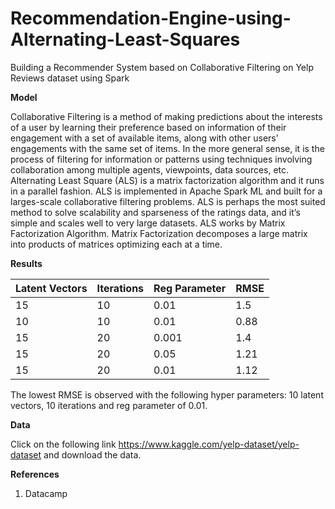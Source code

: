 # Recommendation-Engine-using-Alternating-Least-Squares
Building a Recommender System based on Collaborative Filtering on Yelp Reviews dataset using Spark

**Model**

Collaborative Filtering is a method of making predictions about the interests of a user by learning their preference based on information of their engagement with a set of available items, along with other users’ engagements with the same set of items. In the more general sense, it is the process of filtering for information or patterns using techniques involving collaboration among multiple agents, viewpoints, data sources, etc. Alternating Least Square (ALS) is a matrix factorization algorithm and it runs in a parallel fashion. ALS is implemented in Apache Spark ML and built for a larges-scale collaborative filtering problems. ALS is perhaps the most suited method to solve scalability and sparseness of the ratings data, and it’s simple and scales well to very large datasets. ALS works by Matrix Factorization Algorithm. Matrix Factorization decomposes a large matrix into products of matrices optimizing each at a time.

**Results**

|Latent Vectors | Iterations |	Reg Parameter|	RMSE|
|---------------| -----------| --------------|------|
|15            	|10	         |0.01	         |1.5   |
|10	            |10	         |0.01	         |0.88  |
|15	            |20          |0.001	         |1.4   |
|15	            |20	         |0.05           |1.21  |
|15           	|20	         |0.01	         |1.12  |


The lowest RMSE is observed with the following hyper parameters: 10 latent vectors, 10 iterations and  reg parameter of 0.01.


**Data**

Click on the following link https://www.kaggle.com/yelp-dataset/yelp-dataset and download the data.

**References**

1) Datacamp

